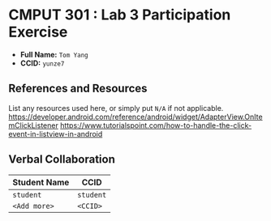 # CMPUT 301 : Lab 3 Participation Exercise

- **Full Name:** `Tom Yang`
- **CCID:** `yunze7`

## References and Resources

List any resources used here, or simply put `N/A` if not applicable.
https://developer.android.com/reference/android/widget/AdapterView.OnItemClickListener
https://www.tutorialspoint.com/how-to-handle-the-click-event-in-listview-in-android

## Verbal Collaboration

| Student Name | CCID      |
| ------------ | --------- |
| `student`    | `student` |
| `<Add more>` | `<CCID>`  |
